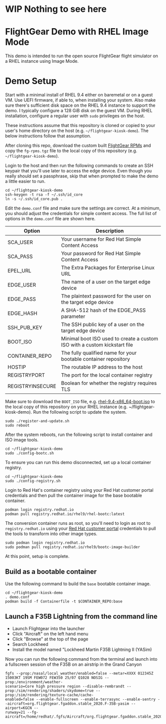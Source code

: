 # WIP Nothing to see here
# FlightGear Demo with RHEL Image Mode
This demo is intended to run the open source FlightGear flight simulator
on a RHEL instance using Image Mode.

# Demo Setup
Start with a minimal install of RHEL 9.4 either on baremetal or on a guest
VM. Use UEFI firmware, if able to, when installing your system. Also make
sure there's sufficient disk space on the RHEL 9.4 instance to support the
demo. I typically configure a 128 GiB disk on the guest VM.  During RHEL
installation, configure a regular user with `sudo` privileges on the host.

These instructions assume that this repository is cloned or copied to your
user's home directory on the host (e.g. `~/flightgear-kiosk-demo`). The
below instructions follow that assumption.

After cloning this repo, download the custom built [FlightGear RPMs](https://drive.google.com/drive/folders/112i4mOfHXXEoZNdSln_xWgMdx3ssWHtz?usp=drive_link)
and copy the `fg-rpms.tgz` file to the local copy of this repository
(e.g. `~/flightgear-kiosk-demo`).

Login to the host and then run the following commands to create an SSH
keypair that you'll use later to access the edge device. Even though you
really should set a passphrase, skip that when prompted to make the demo
a little easier to run.

    cd ~/flightgear-kiosk-demo
    ssh-keygen -t rsa -f ~/.ssh/id_core
    ln -s ~/.ssh/id_core.pub .

Edit the `demo.conf` file and make sure the settings are correct. At a
minimum, you should adjust the credentials for simple content access.
The full list of options in the `demo.conf` file are shown here.

| Option           | Description |
| -----------------| ----------- |
| SCA_USER         | Your username for Red Hat Simple Content Access |
| SCA_PASS         | Your password for Red Hat Simple Content Access |
| EPEL_URL         | The Extra Packages for Enterprise Linux URL |
| EDGE_USER        | The name of a user on the target edge device |
| EDGE_PASS        | The plaintext password for the user on the target edge device |
| EDGE_HASH        | A SHA-512 hash of the EDGE_PASS parameter |
| SSH_PUB_KEY      | The SSH public key of a user on the target edge device |
| BOOT_ISO         | Minimal boot ISO used to create a custom ISO with a custom kickstart file |
| CONTAINER_REPO   | The fully qualified name for your bootable container repository |
| HOSTIP           | The routable IP address to the host |
| REGISTRYPORT     | The port for the local container registry |
| REGISTRYINSECURE | Boolean for whether the registry requires TLS |

Make sure to download the `BOOT_ISO` file, e.g. [rhel-9.4-x86_64-boot.iso](https://access.redhat.com/downloads/content/rhel)
to the local copy of this repository on your RHEL instance
(e.g. ~/flightgear-kiosk-demo). Run the following script to update
the system.

    sudo ./register-and-update.sh
    sudo reboot

After the system reboots, run the following script to install container
and ISO image tools.

    cd ~/flightgear-kiosk-demo
    sudo ./config-bootc.sh

To ensure you can run this demo disconnected, set up a local container
registry.

    cd ~/flightgear-kiosk-demo
    sudo ./config-registry.sh

Login to Red Hat's container registry using your Red Hat customer portal
credentials and then pull the container image for the base bootable
container.

    podman login registry.redhat.io
    podman pull registry.redhat.io/rhel9/rhel-bootc:latest

The conversion container runs as root, so you'll need to login
as root to `registry.redhat.io` using your [Red Hat customer portal](https://access.redhat.com)
credentials to pull the tools to transform into other image types.

    sudo podman login registry.redhat.io
    sudo podman pull registry.redhat.io/rhel9/bootc-image-builder

At this point, setup is complete.

## Build as a bootable container
Use the following command to build the `base` bootable container image.

    cd ~/flightgear-kiosk-demo
    . demo.conf
    podman build -f Containerfile -t $CONTAINER_REPO:base

## Launch a F35B Lightning from the command line 
- Launch Flightgear into the launcher
- Click "Aircraft" on the left hand menu
- Click "Browse" at the top of the page
- Search Lockheed
- Install the model named "Lockheed Martin F35B Lightning II (YASim)

Now you can run the following command from the terminal and launch into a fullscreen session of the F35B on an airstrip in the Grand Canyon
```
fgfs --prop:/nasal/local_weather/enabled=false --metar=XXXX 012345Z 15003KT 19SM FEW072 FEW350 25/07 Q1028 NOSIG --prop:/environment/weather-     
scenario=Core high pressure region --disable-rembrandt --prop:/sim/rendering/shaders/skydome=true --prop:/sim/rendering/texture-cache/cache- 
enabled=false --enable-fullscreen --enable-terrasync --enable-sentry --aircraft=org.flightgear.fgaddon.stable_2020.F-35B-yasim --airport=KGCN -- 
runway=21 --fg-aircraft=/home/redhat/.fgfs/Aircraft/org.flightgear.fgaddon.stable_2020/Aircraft
```

